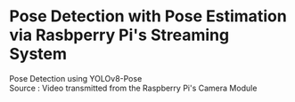# Pose Detection with Pose Estimation via Rasbperry Pi's Streaming System

Pose Detection using YOLOv8-Pose </br>
Source : Video transmitted from the Raspberry Pi's Camera Module
